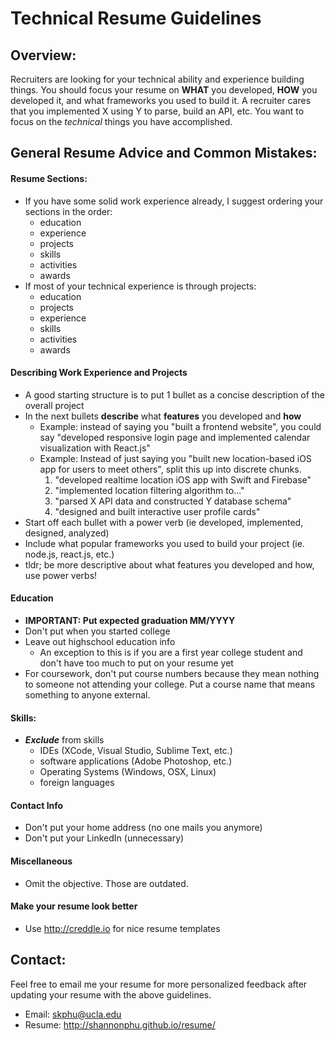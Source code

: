 # Technical Resume Guidelines

## Overview: 
Recruiters are looking for your technical ability and experience building things. You should focus your resume on **WHAT** you developed, **HOW** you developed it, and what frameworks you used to build it. A recruiter cares that you implemented X using Y to parse, build an API, etc. You want to focus on the *technical* things you have accomplished.

## General Resume Advice and Common Mistakes:
#### Resume Sections:
* If you have some solid work experience already, I suggest ordering your sections in the order: 
    * education
    * experience
    * projects
    * skills
    * activities
    * awards
* If most of your technical experience is through projects:
    * education
    * projects
    * experience
    * skills
    * activities
    * awards
#### Describing Work Experience and Projects
* A good starting structure is to put 1 bullet as a concise description of the overall project
* In the next bullets **describe** what **features** you developed and **how**
    * Example: instead of saying you "built a frontend website", you could say "developed responsive login page and implemented calendar visualization with React.js"
    * Example: Instead of just saying you "built new location-based iOS app for users to meet others", split this up into discrete chunks. 
        1. "developed realtime location iOS app with Swift and Firebase"
        2. "implemented location filtering algorithm to..."
        3. "parsed X API data and constructed Y database schema"
        4. "designed and built interactive user profile cards"
* Start off each bullet with a power verb (ie developed, implemented, designed, analyzed) 
* Include what popular frameworks you used to build your project (ie. node.js, react.js, etc.)
* tldr; be more descriptive about what features you developed and how, use power verbs!

#### Education
* **IMPORTANT: Put expected graduation MM/YYYY**
* Don't put when you started college
* Leave out highschool education info
    * An exception to this is if you are a first year college student and don't have too much to put on your resume yet
* For coursework, don't put course numbers because they mean nothing to someone not attending your college. Put a course name that means something to anyone external.

#### Skills:
* ***Exclude*** from skills
    * IDEs (XCode, Visual Studio, Sublime Text, etc.)
    * software applications (Adobe Photoshop, etc.)
    * Operating Systems (Windows, OSX, Linux)
    * foreign languages

#### Contact Info
* Don't put your home address (no one mails you anymore)
* Don't put your LinkedIn (unnecessary)

#### Miscellaneous
* Omit the objective. Those are outdated.

#### Make your resume look better
* Use http://creddle.io for nice resume templates

## Contact:
Feel free to email me your resume for more personalized feedback after updating your resume with the above guidelines.
* Email: skphu@ucla.edu
* Resume: http://shannonphu.github.io/resume/
